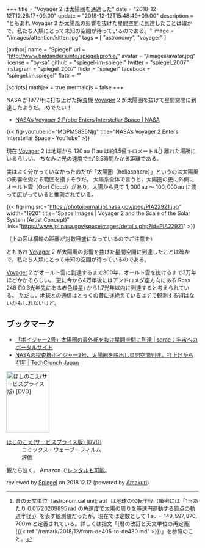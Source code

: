 +++
title = "Voyager 2 は太陽圏を通過した"
date = "2018-12-12T12:26:17+09:00"
update = "2018-12-12T15:48:49+09:00"
description = "ともあれ Voyager 2 が太陽風の影響を抜けた星間空間に到達したことは確かで，私たち人類にとって未知の空間が待っているのである。"
image = "/images/attention/kitten.jpg"
tags = [ "astronomy", "voyager" ]

[author]
  name      = "Spiegel"
  url       = "http://www.baldanders.info/spiegel/profile/"
  avatar    = "/images/avatar.jpg"
  license   = "by-sa"
  github    = "spiegel-im-spiegel"
  twitter   = "spiegel_2007"
  instagram = "spiegel_2007"
  flickr    = "spiegel"
  facebook  = "spiegel.im.spiegel"
  flattr    = ""

[scripts]
  mathjax = true
  mermaidjs = false
+++

NASA が1977年に打ち上げた探査機 [Voyager] 2 が太陽圏を抜けて星間空間に到達したようだ。
めでたい！

- [NASA’s Voyager 2 Probe Enters Interstellar Space | NASA](https://www.nasa.gov/press-release/nasa-s-voyager-2-probe-enters-interstellar-space/)

{{< fig-youtube id="MGPM58S5Njg" title="NASA’s Voyager 2 Enters Interstellar Space - YouTube" >}}

現在 [Voyager] 2 は地球から $120\,\mathrm{au}$ ($1\,\mathrm{au}$ は約1.5億キロメートル[^au1]) 離れた場所にいるらしい。
ちなみに光の速度でも16.5時間かかる距離である。

[^au1]: 昔の天文単位（astronomical unit; au）は地球の公転半径（厳密には「1日あたり $0.01720209895\,\mathrm{rad}$ の角速度で太陽の周りを等速円運動する質点の軌道半径」）を表す観測値だったが，現在では定数として $1\,\mathrm{au} = 149,597,870,700\,\mathrm{m}$ と定義されている。詳しくは拙文「[暦の改訂と天文単位の再定義]({{< ref "/remark/2018/12/from-de405-to-de430.md" >}})」を参照のこと。

実はよく分かっていなかったのだが「太陽圏（heliosphere）」というのは太陽風の影響を受ける範囲を指すそうだ。
太陽系全体で言うと，太陽圏の更に外側にオールト雲（Oort Cloud）があり，太陽から見て $1,000\,\mathrm{au}$ ～ $100,000\,\mathrm{au}$ に渡って広がっていると推測されている。

{{< fig-img src="https://photojournal.jpl.nasa.gov/jpeg/PIA22921.jpg" width="1920" title="Space Images | Voyager 2 and the Scale of the Solar System (Artist Concept)" link="https://www.jpl.nasa.gov/spaceimages/details.php?id=PIA22921" >}}

（上の図は横軸の距離が対数目盛になっているのでご注意を）

ともあれ [Voyager] 2 が太陽風の影響を抜けた星間空間に到達したことは確かで，私たち人類にとって未知の空間が待っているのである。

[Voyager] 2 がオールト雲に到達するまで300年，オールト雲を抜けるまで3万年ほどかかるらしい。
更に今から4万年後にはアンドロメダ座方向にある Ross 248 (10.3光年先にある赤色矮星) から1.7光年以内に到達すると考えられている。
ただし，地球との通信はとっくの昔に途絶えているはずで観測する術はないかもしれないけど。

## ブックマーク

- [「ボイジャー2号」太陽圏の最外部を抜け星間空間に到達 | sorae：宇宙へのポータルサイト](https://sorae.info/030201/2018_12_11_voyager2.html)
- [NASAの探査機ボイジャー2号、太陽圏を脱出し星間空間到達。打上げから41年  |  TechCrunch Japan](https://jp.techcrunch.com/2018/12/11/engadget-nasa-2-41/)

[Voyager]: https://voyager.jpl.nasa.gov/

<div class="hreview">
  <div class="photo"><a class="item url" href="https://www.amazon.co.jp/exec/obidos/ASIN/B000I2JEA2/baldandersinf-22"><img src="https://images-fe.ssl-images-amazon.com/images/I/51zWeacU4GL._SL160_.jpg" width="112" height="160" alt="ほしのこえ(サービスプライス版) [DVD]"></a></div>
  <dl class="fn">
    <dt><a href="https://www.amazon.co.jp/exec/obidos/ASIN/B000I2JEA2/baldandersinf-22">ほしのこえ(サービスプライス版) [DVD]</a></dt>
    <dd></dd>
    <dd>コミックス・ウェーブ・フィルム</dd>
    <dd>評価&nbsp;<abbr class="rating fa-sm" title="3">
      <i class="fas fa-star"></i>
      <i class="fas fa-star"></i>
      <i class="fas fa-star"></i>
      <i class="fas fa-star"></i>
      <i class="far fa-star"></i>
    </abbr></dd>
  </dl>
  <p class="description">観たら泣く。 Amazon で<a href="https://www.amazon.co.jp/exec/obidos/ASIN/B00UY3Z8LE/baldandersinf-22">レンタルも可能</a>。</p>
  <p class="powered-by" >reviewed by <a href='#maker' class='reviewer'>Spiegel</a> on <abbr class="dtreviewed">2018.12.12</abbr> (powered by <a href="https://dadadadone.com/amakuri/" >Amakuri</a>)</p>
</div>
